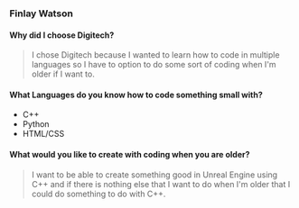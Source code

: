 ### Finlay Watson


#### Why did I choose Digitech?
>I chose Digitech because I wanted to learn how to code in multiple languages so I have to option to do some sort of coding when I'm older if I want to.

#### What Languages do you know how to code something small with?
+ C++
+ Python
+ HTML/CSS

#### What would you like to create with coding when you are older?
>I want to be able to create something good in Unreal Engine using C++ and if there is nothing else that I want to do when I'm older that I could do something to do with C++.
<!--
**Watsonfi1/Watsonfi1** is a ✨ _special_ ✨ repository because its `README.md` (this file) appears on your GitHub profile.

Here are some ideas to get you started:

- 🔭 I’m currently working on ...
- 🌱 I’m currently learning ...
- 👯 I’m looking to collaborate on ...
- 🤔 I’m looking for help with ...
- 💬 Ask me about ...
- 📫 How to reach me: ...
- 😄 Pronouns: ...
- ⚡ Fun fact: ...
-->
